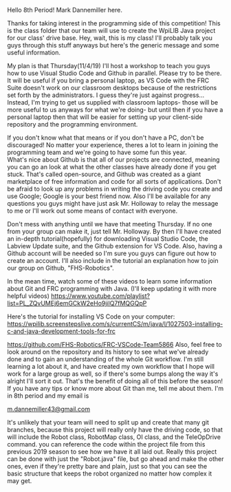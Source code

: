 Hello 8th Period!
Mark Dannemiller here.

Thanks for taking interest in the programming side of this competition!
This is the class folder that our team will use to create the WpiLIB Java project 
for our class' drive base. Hey, wait, this is my class! I'll probably talk you guys
through this stuff anyways but here's the generic message and some useful information.


My plan is that Thursday(11/4/19) I'll host a workshop to teach you guys how to use Visual
Studio Code and Github in parallel.  Please try to be there. It will be useful if you bring a 
personal laptop, as VS Code with the FRC Suite doesn't work on our classroom desktops because of 
the restrictions set forth by the administrators.  I guess they're just against progress...  Instead, I'm 
trying to get us supplied with classroom laptops- those will be more useful to us anyways for what we're
doing- but until then if you have a personal laptop then that will be easier for setting up your 
client-side repository and the programming environment. 

If you don't know what that means or if you don't have a PC, don't be discouraged! No matter your experience, 
theres a lot to learn in joining the programming team and we're going to have some fun this year.  
What's nice about Github is that all of our projects are connected, meaning you can go an look at what the other classes 
have already done if you get stuck.  That's called open-source, and Github was created as a giant marketplace
of free information and code for all sorts of applications.  Don't be afraid to look up any problems in writing
the driving code you create and use Google; Google is your best friend now.  Also I'll be available for any questions
you guys might have just ask Mr. Holloway to relay the message to me or I'll work out some means of contact with everyone.

Don't mess with anything until we have that meeting Thursday.  If no one from your group can make it, just tell Mr. Holloway.
By then I'll have created an in-depth tutorial(hopefully) for downloading Visual Studio Code, the Labview Update suite, and 
the Github extension for VS Code.  Also, having a Github account will be needed so I'm sure you guys can figure out how to
create an account.  I'll also include in the tutorial an explanation how to join our group on Github, "FHS-Robotics".

In the mean time, watch some of these videos to learn some information about Git and FRC programming with Java.
(I'll keep updating it with more helpful videos)
https://www.youtube.com/playlist?list=PL_ZQvUMEj6emGCkW2eHo9jilQ7fMQGQpP

Here's the tutorial for installing VS Code on your computer:
https://wpilib.screenstepslive.com/s/currentCS/m/java/l/1027503-installing-c-and-java-development-tools-for-frc


https://github.com/FHS-Robotics/FRC-VSCode-Team5866
Also, feel free to look around on the repository and its history to see what we've already done and to gain an understanding
of the whole Git workflow.  I'm still learning a lot about it, and have created my own workflow that I hope will work for a large
group as well, so if there's some bumps along the way it's alright I'll sort it out.  That's the benefit of doing all of this before
the season!  If you have any tips or know more about Git than me, tell me about them.  I'm in 8th period and my email is

m.dannemiller43@gmail.com


It's unlikely that your team will need to split up and create that many git branches, because this project will really only
have the driving code, so that will include the Robot class, RobotMap class, OI class, and the TeleOpDrive command.  you
can reference the code within the project file from this previous 2019 season to see how we have it all laid out.  Really this
project can be done with just the "Robot.java" file, but go ahead and make the other ones, even if they're pretty bare and plain,
just so that you can see the basic structure that keeps the robot organized no matter how complex it may get.